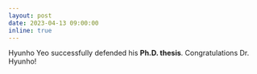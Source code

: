 ```yaml
---
layout: post
date: 2023-04-13 09:00:00
inline: true
---
```


Hyunho Yeo successfully defended his **Ph.D. thesis**. Congratulations Dr. Hyunho!
